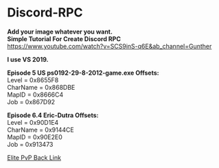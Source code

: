 # Discord-RPC
<b>Add your image whatever you want.</b><br>
<b>Simple Tutorial For Create Discord RPC</b><br>
https://www.youtube.com/watch?v=SCS9inS-q6E&ab_channel=Gunther

<b>I use VS 2019.</b>

<b>Episode 5 US ps0192-29-8-2012-game.exe  Offsets:</b><br>
Level = 0x8655F8<br>
CharName = 0x868DBE<br>
MapID = 0x8666C4<br>
Job = 0x867D92<br>

<b>Episode 6.4 Eric-Dutra Offsets:</b><br>
Level = 0x90D1E4<br>
CharName = 0x9144CE<br>
MapID = 0x90E2E0<br>
Job = 0x913473<br>


<a href="https://www.elitepvpers.com/forum/shaiya-pserver-guides-releases/4830584-release-discord-rpc.html">Elite PvP Back Link</a>
